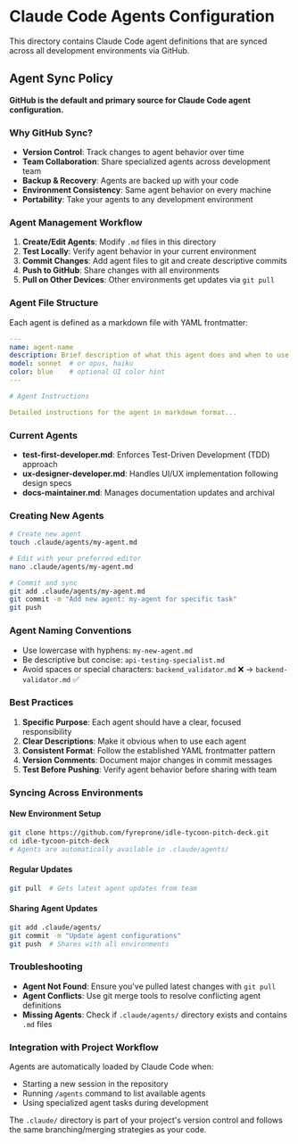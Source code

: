 # Claude Code Agents Configuration

This directory contains Claude Code agent definitions that are synced across all development environments via GitHub.

## Agent Sync Policy

**GitHub is the default and primary source for Claude Code agent configuration.**

### Why GitHub Sync?

- **Version Control**: Track changes to agent behavior over time
- **Team Collaboration**: Share specialized agents across development team
- **Backup & Recovery**: Agents are backed up with your code
- **Environment Consistency**: Same agent behavior on every machine
- **Portability**: Take your agents to any development environment

### Agent Management Workflow

1. **Create/Edit Agents**: Modify `.md` files in this directory
2. **Test Locally**: Verify agent behavior in your current environment
3. **Commit Changes**: Add agent files to git and create descriptive commits
4. **Push to GitHub**: Share changes with all environments
5. **Pull on Other Devices**: Other environments get updates via `git pull`

### Agent File Structure

Each agent is defined as a markdown file with YAML frontmatter:

```yaml
---
name: agent-name
description: Brief description of what this agent does and when to use it
model: sonnet  # or opus, haiku
color: blue    # optional UI color hint
---

# Agent Instructions

Detailed instructions for the agent in markdown format...
```

### Current Agents

- **test-first-developer.md**: Enforces Test-Driven Development (TDD) approach
- **ux-designer-developer.md**: Handles UI/UX implementation following design specs  
- **docs-maintainer.md**: Manages documentation updates and archival

### Creating New Agents

```bash
# Create new agent
touch .claude/agents/my-agent.md

# Edit with your preferred editor
nano .claude/agents/my-agent.md

# Commit and sync
git add .claude/agents/my-agent.md
git commit -m "Add new agent: my-agent for specific task"
git push
```

### Agent Naming Conventions

- Use lowercase with hyphens: `my-new-agent.md`
- Be descriptive but concise: `api-testing-specialist.md`
- Avoid spaces or special characters: `backend_validator.md` ❌ → `backend-validator.md` ✅

### Best Practices

1. **Specific Purpose**: Each agent should have a clear, focused responsibility
2. **Clear Descriptions**: Make it obvious when to use each agent
3. **Consistent Format**: Follow the established YAML frontmatter pattern
4. **Version Comments**: Document major changes in commit messages
5. **Test Before Pushing**: Verify agent behavior before sharing with team

### Syncing Across Environments

#### New Environment Setup
```bash
git clone https://github.com/fyreprone/idle-tycoon-pitch-deck.git
cd idle-tycoon-pitch-deck
# Agents are automatically available in .claude/agents/
```

#### Regular Updates
```bash
git pull  # Gets latest agent updates from team
```

#### Sharing Agent Updates
```bash
git add .claude/agents/
git commit -m "Update agent configurations"
git push  # Shares with all environments
```

### Troubleshooting

- **Agent Not Found**: Ensure you've pulled latest changes with `git pull`
- **Agent Conflicts**: Use git merge tools to resolve conflicting agent definitions
- **Missing Agents**: Check if `.claude/agents/` directory exists and contains `.md` files

### Integration with Project Workflow

Agents are automatically loaded by Claude Code when:
- Starting a new session in the repository
- Running `/agents` command to list available agents
- Using specialized agent tasks during development

The `.claude/` directory is part of your project's version control and follows the same branching/merging strategies as your code.